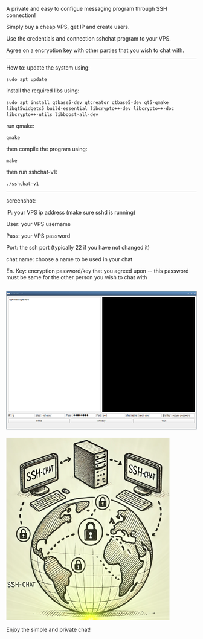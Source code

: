 A private and easy to configue messaging program through SSH connection!

Simply buy a cheap VPS, get IP and create users. 

Use the credentials and connection sshchat program to your VPS.

Agree on a encryption key with other parties that you wish to chat with.


---
How to:
update the system using:
```
sudo apt update
```
install the required libs using:
```
sudo apt install qtbase5-dev qtcreator qtbase5-dev qt5-qmake libqt5widgets5 build-essential libcrypto++-dev libcrypto++-doc libcrypto++-utils libboost-all-dev
```
run qmake:
```
qmake
```
then compile the program using:
```
make
```
then run sshchat-v1:
```
./sshchat-v1
```
---
screenshot:

IP: your VPS ip address (make sure sshd is running)

User: your VPS username

Pass: your VPS password

Port: the ssh port (typically 22 if you have not changed it)

chat name: choose a name to be used in your chat

En. Key: encryption password/key that you agreed upon -- this password must be same for the other person you wish to chat with


![alt text](https://github.com/msbCyricTohoku/sshchat/blob/main/screenshot/img2.png)
---
![alt text](https://github.com/msbCyricTohoku/sshchat/blob/main/screenshot/img.png)


Enjoy the simple and private chat! 



